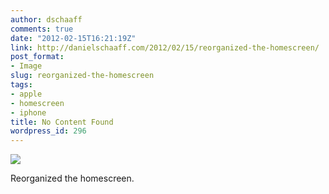 ```yaml
---
author: dschaaff
comments: true
date: "2012-02-15T16:21:19Z"
link: http://danielschaaff.com/2012/02/15/reorganized-the-homescreen/
post_format:
- Image
slug: reorganized-the-homescreen
tags:
- apple
- homescreen
- iphone
title: No Content Found
wordpress_id: 296
---
```


![](https://danielschaaff.files.wordpress.com/2012/02/tumblr_lzg03jjajy1qcnv82o1_1280.png)

Reorganized the homescreen.
